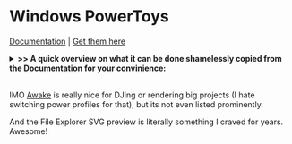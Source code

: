 
# Windows PowerToys

[Documentation](https://docs.microsoft.com/en-us/windows/powertoys/) | [Get them here](https://github.com/microsoft/PowerToys#microsoft-powertoys)

<details><summary> <b>>> A quick overview on what it can be done shamelessly copied from the Documentation for your convinience: </b> </summary>

## Color Picker

[![](https://docs.microsoft.com/en-us/windows/images/pt-color-picker.png)](https://docs.microsoft.com/en-us/windows/powertoys/#color-picker)

[ColorPicker](https://docs.microsoft.com/en-us/windows/powertoys/#color-picker) is a system-wide color picking utility activated with ``Win+Shift+C``. Pick colors from any currently running application, the picker automatically copies the color into your clipboard in a configurable format. Color Picker also contains an editor that shows a history of previously picked colors, allows you to fine-tune the selected color and to copy different string representations. This code is based on [Martin Chrzan's Color Picker](https://github.com/martinchrzan/ColorPicker).

## Fancy Zones

[![](https://docs.microsoft.com/en-us/windows/images/pt-fancy-zones.png)](https://docs.microsoft.com/en-us/windows/powertoys/#fancy-zones)

[FancyZones](https://docs.microsoft.com/en-us/windows/powertoys/#fancyzones) is a window manager that makes it easy to create complex window layouts and quickly position windows into those layouts.

### [](#file-explorer-add-ons)File Explorer add-ons

[![File Explorer screenshot](https://docs.microsoft.com/en-us/windows/images/pt-file-explorer.png)](https://docs.microsoft.com/en-us/windows/powertoys/#file-explorer)

[File Explorer](file-explorer) add-ons enable preview pane rendering in File Explorer to display SVG icons (.svg) and Markdown (.md) file previews. To enable the preview pane, select the "View" tab in File Explorer, then select "Preview Pane".

### [](#image-resizer)Image Resizer

[![Image Resizer screenshot](https://docs.microsoft.com/en-us/windows/images/pt-image-resizer.png)](https://docs.microsoft.com/en-us/windows/powertoys/#image-resizer)

[Image Resizer](image-resizer) is a Windows Shell Extension for quickly resizing images. With a simple right click from File Explorer, resize one or many images instantly. This code is based on [Brice Lambson's Image Resizer](https://github.com/bricelam/ImageResizer).

### [](#keyboard-manager)Keyboard Manager

[![Keyboard Manager screenshot](https://docs.microsoft.com/en-us/windows/images/pt-keyboard-manager.png)](https://docs.microsoft.com/en-us/windows/powertoys/#keyboard-manager)

[Keyboard Manager](keyboard-manager) allows you to customize the keyboard to be more productive by remapping keys and creating your own keyboard shortcuts. This PowerToy requires Windows 10 1903 (build 18362) or later.

### [](#powerrename)PowerRename

[![PowerRename screenshot](https://docs.microsoft.com/en-us/windows/images/pt-rename.png)](https://docs.microsoft.com/en-us/windows/powertoys/#powerrename)

[PowerRename](powerrename) enables you to perform bulk renaming, searching and replacing file names. It includes advanced features, such as using regular expressions, targeting specific file types, previewing expected results, and the ability to undo changes. This code is based on [Chris Davis's SmartRename](https://github.com/chrdavis/SmartRename).

### [](#powertoys-run)PowerToys Run

[![PowerToys Run screenshot](https://docs.microsoft.com/en-us/windows/images/pt-run.png)](https://docs.microsoft.com/en-us/windows/powertoys/#run)

[PowerToys Run](run) can help you search and launch your app instantly - just enter the shortcut Alt+Space and start typing. It is open source and modular for additional plugins. Window Walker is now included as well. This PowerToy requires Windows 10 1903 (build 18362) or later.

### [](#shortcut-guide)Shortcut Guide

[![Shortcut Guide screenshot](https://docs.microsoft.com/en-us/windows/images/pt-shortcut-guide.png)](https://docs.microsoft.com/en-us/windows/powertoys/#shortcut-guide)

[Windows key shortcut guide](shortcut-guide) appears when a user holds the Windows key down for more than one second and shows the available shortcuts for the current state of the desktop.

<br/>

<br/>

</details>

<br/>

IMO [Awake](https://den.dev/blog/powertoys-awake/) is really nice for DJing or rendering big projects (I hate switching power profiles for that), but its not even listed prominently.

And the File Explorer SVG preview is literally something I craved for years. Awesome!
